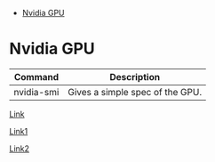 <!--ts-->
   * [Nvidia GPU](#nvidia-gpu)

<!-- Added by: gil_diy, at: Sun 20 Mar 2022 14:07:07 IST -->

<!--te-->

# Nvidia GPU

Command | Description
------------|-----
nvidia-smi | Gives a simple spec of the GPU.


[Link](https://github.com/XuehaiPan/nvitop)

[Link1](https://medium.com/analytics-vidhya/explained-output-of-nvidia-smi-utility-fc4fbee3b124)

[Link2](http://developer.download.nvidia.com/compute/DCGM/docs/nvidia-smi-367.38.pdf)

